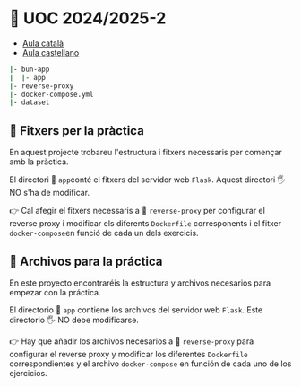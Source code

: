 # 🏫  UOC 2024/2025-2

- [Aula català](#📂-fitxers-per-la-pràctica)
- [Aula castellano](#📂-archivos-para-la-práctica)

```bash
|- bun-app
|  |- app
|- reverse-proxy
|- docker-compose.yml
|- dataset

```

## 📂 Fitxers per la pràctica

En aquest projecte trobareu l'estructura i fitxers necessaris per començar amb la pràctica.

El directori 📂 `app`conté el fitxers del servidor web `Flask`. Aquest directori 🖐 NO s'ha de modificar.

👉 Cal afegir el fitxers necessaris a  📁 `reverse-proxy` per configurar el reverse proxy i modificar els diferents `Dockerfile` corresponents i el fitxer `docker-compose`en funció de cada un dels exercicis.


## 📂 Archivos para la práctica

En este proyecto encontraréis la estructura y archivos necesarios para empezar con la práctica.

El directorio 📂 `app` contiene los archivos del servidor web `Flask`. Este directorio 🖐 NO debe modificarse.

👉 Hay que añadir los archivos necesarios a 📁 `reverse-proxy` para configurar el reverse proxy y modificar los diferentes `Dockerfile` correspondientes y el archivo `docker-compose` en función de cada uno de los ejercicios.